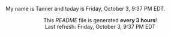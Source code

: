 My name is Tanner and today is Friday, October 3, 9:37 PM EDT.

<p align="center">This <i>README</i> file is generated <b>every 3 hours</b>!</br>Last refresh: Friday, October 3, 9:37 PM EDT<br /></p>
